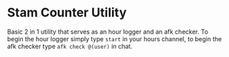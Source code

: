 # Stam Counter Utility
Basic 2 in 1 utility that serves as an hour logger and an afk checker. To begin the hour logger simply type ```start``` in your hours channel, to begin the afk checker type ```afk check @(user)``` in chat.